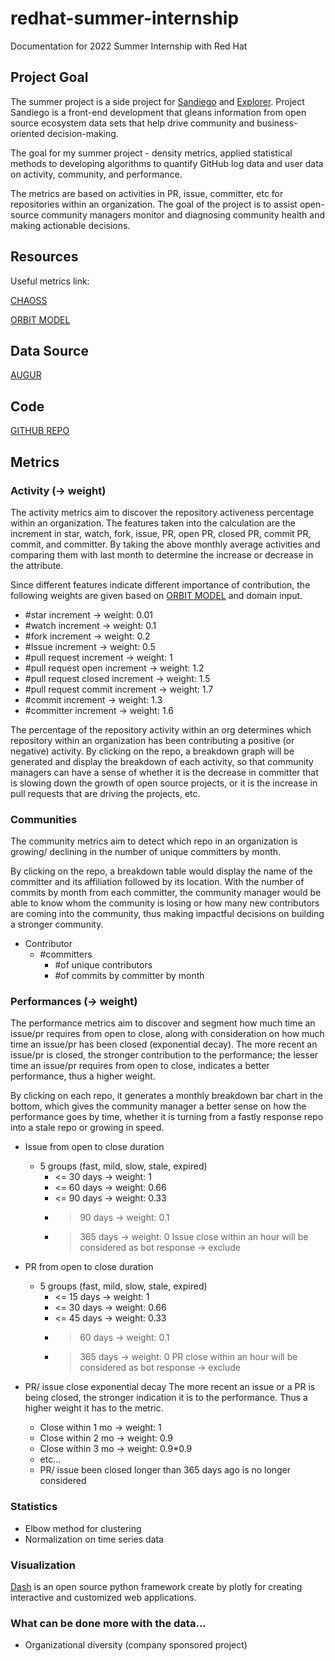 # redhat-summer-internship
Documentation for 2022 Summer Internship with Red Hat

## Project Goal
The summer project is a side project for [Sandiego](https://github.com/sandiego-rh/sandiego) and [Explorer](https://github.com/sandiego-rh/explorer). Project Sandiego is a front-end development that gleans information from open source ecosystem data sets that help drive community and business-oriented decision-making.

The goal for my summer project - density metrics, applied statistical methods to developing algorithms to quantify GitHub log data and user data on activity, community, and performance. 

The metrics are based on activities in PR, issue, committer, etc for repositories within an organization. The goal of the project is to assist open-source community managers monitor and diagnosing community health and making actionable decisions.

## Resources
Useful metrics link:

[CHAOSS](https://chaoss.community/)

[ORBIT MODEL](https://orbitmodel.com/)

## Data Source
[AUGUR](https://github.com/chaoss/augur)

## Code
[GITHUB REPO]()

## Metrics
### Activity (-> weight)
The activity metrics aim to discover the repository activeness percentage within an organization. The features taken into the calculation are the increment in star, watch, fork, issue, PR, open PR, closed PR, commit PR, commit, and committer. By taking the above monthly average activities and comparing them with last month to determine the increase or decrease in the attribute.

Since different features indicate different importance of contribution, the following weights are given based on [ORBIT MODEL](https://orbitmodel.com/) and domain input.

- #star increment -> weight: 0.01
- #watch increment -> weight: 0.1
- #fork increment -> weight: 0.2
- #Issue increment -> weight: 0.5
- #pull request increment -> weight: 1
- #pull request open increment -> weight: 1.2
- #pull request closed increment -> weight: 1.5
- #pull request commit increment -> weight: 1.7
- #commit increment -> weight: 1.3
- #committer increment -> weight: 1.6

The percentage of the repository activity within an org determines which repository within an organization has been contributing a positive (or negative) activity. By clicking on the repo, a breakdown graph will be generated and display the breakdown of each activity, so that community managers can have a sense of whether it is the decrease in committer that is slowing down the growth of open source projects, or it is the increase in pull requests that are driving the projects, etc.


### Communities
The community metrics aim to detect which repo in an organization is growing/ declining in the number of unique committers by month.

By clicking on the repo, a breakdown table would display the name of the committer and its affiliation followed by its location. With the number of commits by month from each committer, the community manager would be able to know whom the community is losing or how many new contributors are coming into the community, thus making impactful decisions on building a stronger community.

- Contributor
    - #committers
        - #of unique contributors
        - #of commits by committer by month



### Performances (-> weight)
The performance metrics aim to discover and segment how much time an issue/pr requires from open to close, along with consideration on how much time an issue/pr has been closed (exponential decay). The more recent an issue/pr is closed, the stronger contribution to the performance; the lesser time an issue/pr requires from open to close, indicates a better performance, thus a higher weight. 

By clicking on each repo, it generates a monthly breakdown bar chart in the bottom, which gives the community manager a better sense on how the performance goes by time, whether it is turning from a fastly response repo into a stale repo or growing in speed.


- Issue from open to close duration
    - 5 groups (fast, mild, slow, stale, expired)
        - <= 30 days -> weight: 1
        - <= 60 days -> weight: 0.66
        - <= 90 days -> weight: 0.33
        - > 90 days -> weight: 0.1
        - > 365 days -> weight: 0
Issue close within an hour will be considered as bot response -> exclude

- PR from open to close duration
    - 5 groups (fast, mild, slow, stale, expired)
        - <= 15 days -> weight: 1
        - <= 30 days -> weight: 0.66
        - <= 45 days -> weight: 0.33
        - > 60 days -> weight: 0.1
        - > 365 days -> weight: 0
PR close within an hour will be considered as bot response -> exclude

- PR/ issue close exponential decay
The more recent an issue or a PR is being closed, the stronger indication it is to the performance. Thus a higher weight it has to the metric.
    - Close within 1 mo -> weight: 1
    - Close within 2 mo -> weight: 0.9
    - Close within 3 mo -> weight: 0.9*0.9
    - etc…
    - PR/ issue been closed longer than 365 days ago is no longer considered


### Statistics
- Elbow method for clustering
- Normalization on time series data

### Visualization
[Dash](https://dash.plotly.com/) is an open source python framework create by plotly for creating interactive and customized web applications.

### What can be done more with the data...
- Organizational diversity (company sponsored project)